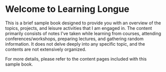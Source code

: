 # Welcome to Learning Longue

This is a brief sample book designed to provide you with an overview of the topics, projects, and leisure activities that I am engaged in. The content primarily consists of notes I've taken while learning from courses, attending conferences/workshops, preparing lectures, and gathering random information. It does not delve deeply into any specific topic, and the contents are not extensively organized. 

For more details, please refer to the content pages included with this sample book.

```{tableofcontents}
```
